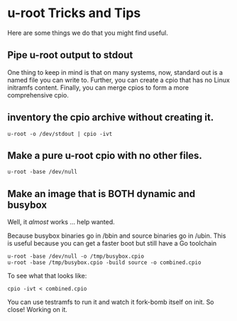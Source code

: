 # u-root Tricks and Tips

Here are some things we do that you might find useful.

## Pipe u-root output to stdout

One thing to keep in mind is that on many systems, now, standard
out is a named file you can write to. Further, you can 
create a cpio that has no Linux initramfs content. Finally, you can
merge cpios to form a more comprehensive cpio.

## inventory the cpio archive without creating it.
```
u-root -o /dev/stdout | cpio -ivt
```

## Make a pure u-root cpio with no other files.

```
u-root -base /dev/null
```

## Make an image that is BOTH dynamic and busybox

Well, it *almost* works ... help wanted.

Because busybox binaries go in /bbin
and source binaries go in /ubin. This is useful because
you can get a faster boot but still have a Go toolchain

```
u-root -base /dev/null -o /tmp/busybox.cpio
u-root -base /tmp/busybox.cpio -build source -o combined.cpio
```

To see what that looks like:
```
cpio -ivt < combined.cpio
```

You can use testramfs to run it and watch it fork-bomb itself
on init. So close! Working on it.
